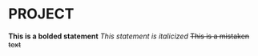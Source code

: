 # PROJECT
**This is a bolded statement**
_This statement is italicized_
~~This is a mistaken text~~
